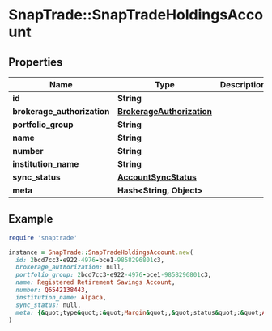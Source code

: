 # SnapTrade::SnapTradeHoldingsAccount

## Properties

| Name | Type | Description | Notes |
| ---- | ---- | ----------- | ----- |
| **id** | **String** |  | [optional] |
| **brokerage_authorization** | [**BrokerageAuthorization**](BrokerageAuthorization.md) |  | [optional] |
| **portfolio_group** | **String** |  | [optional] |
| **name** | **String** |  | [optional] |
| **number** | **String** |  | [optional] |
| **institution_name** | **String** |  | [optional] |
| **sync_status** | [**AccountSyncStatus**](AccountSyncStatus.md) |  | [optional] |
| **meta** | **Hash&lt;String, Object&gt;** |  | [optional] |

## Example

```ruby
require 'snaptrade'

instance = SnapTrade::SnapTradeHoldingsAccount.new(
  id: 2bcd7cc3-e922-4976-bce1-9858296801c3,
  brokerage_authorization: null,
  portfolio_group: 2bcd7cc3-e922-4976-bce1-9858296801c3,
  name: Registered Retirement Savings Account,
  number: Q6542138443,
  institution_name: Alpaca,
  sync_status: null,
  meta: {&quot;type&quot;:&quot;Margin&quot;,&quot;status&quot;:&quot;ACTIVE&quot;,&quot;institution_name&quot;:&quot;Alpaca&quot;}
)
```

